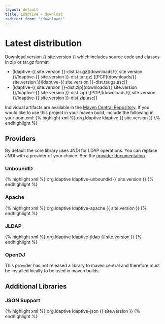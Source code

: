 ```yaml
---
layout: default
title: Ldaptive - download
redirect_from: "/download/"
---
```


# Latest distribution
Download version {{ site.version }} which includes source code and classes in zip or tar.gz format

* [ldaptive-{{ site.version }}-dist.tar.gz](downloads/{{ site.version }}/ldaptive-{{ site.version }}-dist.tar.gz)   [[PGP](downloads/{{ site.version }}/ldaptive-{{ site.version }}-dist.tar.gz.asc)]
* [ldaptive-{{ site.version }}-dist.zip](downloads/{{ site.version }}/ldaptive-{{ site.version }}-dist.zip)   [[PGP](downloads/{{ site.version }}/ldaptive-{{ site.version }}-dist.zip.asc)]

Individual artifacts are available in the [Maven Central Repository](http://repo1.maven.org/maven2/org/ldaptive/). If you would like to use this project in your maven build, include the following in your pom.xml:
{% highlight xml %}
<dependencies>
  <dependency>
    <groupId>org.ldaptive</groupId>
    <artifactId>ldaptive</artifactId>
    <version>{{ site.version }}</version>
  </dependency>
<dependencies>
{% endhighlight %}

## Providers
By default the core library uses JNDI for LDAP operations. You can replace JNDI with a provider of your choice. See the [provider documentation](docs/guide/providers.html).

### UnboundID
{% highlight xml %}
<dependencies>
  <dependency>
    <groupId>org.ldaptive</groupId>
    <artifactId>ldaptive-unboundid</artifactId>
    <version>{{ site.version }}</version>
  </dependency>
<dependencies>
{% endhighlight %}

### Apache
{% highlight xml %}
<dependencies>
  <dependency>
    <groupId>org.ldaptive</groupId>
    <artifactId>ldaptive-apache</artifactId>
    <version>{{ site.version }}</version>
  </dependency>
<dependencies>
{% endhighlight %}

### JLDAP
{% highlight xml %}
<dependencies>
  <dependency>
    <groupId>org.ldaptive</groupId>
    <artifactId>ldaptive-jldap</artifactId>
    <version>{{ site.version }}</version>
  </dependency>
<dependencies>
{% endhighlight %}

### OpenDJ
This provider has not released a library to maven central and therefore must be installed locally to be used in maven builds.

## Additional Libraries

### JSON Support
{% highlight xml %}
<dependencies>
  <dependency>
    <groupId>org.ldaptive</groupId>
    <artifactId>ldaptive-json</artifactId>
    <version>{{ site.version }}</version>
  </dependency>
<dependencies>
{% endhighlight %}
